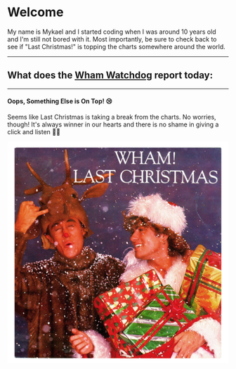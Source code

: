 # Welcome 
My name is Mykael and I started coding when I was around 10 years old and I'm still not bored with it.  Most importantly, be sure to check back to see if "Last Christmas!" is topping the charts somewhere around the world.

---
## What does the [Wham Watchdog](https://mjamesharmon.github.io/wham-watchdog) report today:
---
#### Oops, Something Else is On Top! 😢

Seems like Last Christmas is taking a break from the charts. No worries, though! It's always winner in our hearts and there is no shame in giving a click and listen 🎄🎶

[![Click me](https://github.com/mjamesharmon/wham-watchdog/blob/main/docs/assets/img/last_christmas.jpeg?raw=true "Last Christmas")]("https://youtu.be/E8gmARGvPlI?si=gt_S_mTrTcC_GmCa")





